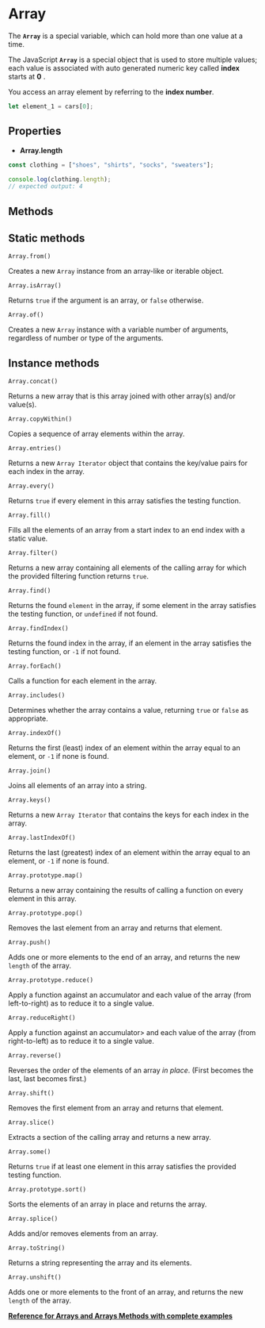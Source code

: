 # Array

The **`Array`** is a special variable, which can hold more than one value at a time.

The JavaScript **`Array`** is a special object that is used to store multiple values; each value is associated with auto generated numeric key called **index** starts at **0** .

You access an array element by referring to the **index number**.

```javascript
let element_1 = cars[0];
```

## Properties

- **Array.length**

```javascript
const clothing = ["shoes", "shirts", "socks", "sweaters"];

console.log(clothing.length);
// expected output: 4
```

## Methods

## Static methods

`Array.from()`

Creates a new `Array` instance from an array-like or iterable object.

`Array.isArray()`

Returns `true` if the argument is an array, or `false` otherwise.

`Array.of()`

Creates a new `Array` instance with a variable number of arguments, regardless of number or type of the arguments.

## Instance methods

`Array.concat()`

Returns a new array that is this array joined with other array(s) and/or value(s).

`Array.copyWithin()`

Copies a sequence of array elements within the array.

`Array.entries()`

Returns a new `Array Iterator` object that contains the key/value pairs for each index in the array.

`Array.every()`

Returns `true` if every element in this array satisfies the testing function.

`Array.fill()`

Fills all the elements of an array from a start index to an end index with a static value.

`Array.filter()`

Returns a new array containing all elements of the calling array for which the provided filtering function returns `true`.

`Array.find()`

Returns the found `element` in the array, if some element in the array satisfies the testing function, or `undefined` if not found.

`Array.findIndex()`

Returns the found index in the array, if an element in the array satisfies the testing function, or `-1` if not found.

`Array.forEach()`

Calls a function for each element in the array.

`Array.includes()`

Determines whether the array contains a value, returning `true` or `false` as appropriate.

`Array.indexOf()`

Returns the first (least) index of an element within the array equal to an element, or `-1` if none is found.

`Array.join()`

Joins all elements of an array into a string.

`Array.keys()`

Returns a new `Array Iterator` that contains the keys for each index in the array.

`Array.lastIndexOf()`

Returns the last (greatest) index of an element within the array equal to an element, or `-1` if none is found.

`Array.prototype.map()`

Returns a new array containing the results of calling a function on every element in this array.

`Array.prototype.pop()`

Removes the last element from an array and returns that element.

`Array.push()`

Adds one or more elements to the end of an array, and returns the new `length` of the array.

`Array.prototype.reduce()`

Apply a function against an accumulator and each value of the array (from left-to-right) as to reduce it to a single value.

`Array.reduceRight()`

Apply a function against an accumulator> and each value of the array (from right-to-left) as to reduce it to a single value.

`Array.reverse()`

Reverses the order of the elements of an array _in place_. (First becomes the last, last becomes first.)

`Array.shift()`

Removes the first element from an array and returns that element.

`Array.slice()`

Extracts a section of the calling array and returns a new array.

`Array.some()`

Returns `true` if at least one element in this array satisfies the provided testing function.

`Array.prototype.sort()`

Sorts the elements of an array in place and returns the array.

`Array.splice()`

Adds and/or removes elements from an array.

`Array.toString()`

Returns a string representing the array and its elements.

`Array.unshift()`

Adds one or more elements to the front of an array, and returns the new `length` of the array.

[**Reference for Arrays and Arrays Methods with complete examples**](https://developer.mozilla.org/en-US/docs/Web/JavaScript/Reference/Global_Objects/Array)
